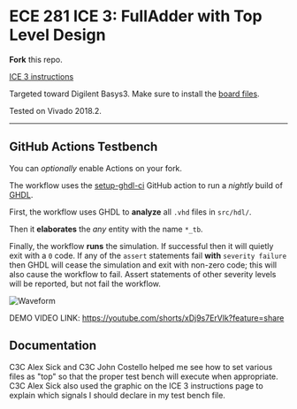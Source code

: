 # ECE 281 ICE 3: FullAdder with Top Level Design

**Fork** this repo.

[ICE 3 instructions](https://usafa-ece.github.io/ece281-book/ICE/ICE3.html)

Targeted toward Digilent Basys3. Make sure to install the [board files](https://github.com/Xilinx/XilinxBoardStore/tree/2018.2/boards/Digilent/basys3).

Tested on Vivado 2018.2.

---

## GitHub Actions Testbench

You can *optionally* enable Actions on your fork.

The workflow uses the [setup-ghdl-ci](https://github.com/ghdl/setup-ghdl-ci) GitHub action
to run a *nightly* build of [GHDL](https://ghdl.github.io/ghdl/).

First, the workflow uses GHDL to **analyze** all `.vhd` files in `src/hdl/`.

Then it **elaborates** the *any* entity with the name `*_tb`.

Finally, the workflow **runs** the simulation. If successful then it will quietly exit with a `0` code.
If any of the `assert` statements fail **with** `severity failure` then GHDL will cease the simulation and exit with non-zero code; this will also cause the workflow to fail.
Assert statements of other severity levels will be reported, but not fail the workflow.

![Waveform](https://github.com/angelinaharris24/ece281-ice3/assets/156052376/cabd97e6-4816-4b5c-b997-c104a5ac51dc)


DEMO VIDEO LINK: https://youtube.com/shorts/xDj9s7ErVlk?feature=share 

## Documentation
C3C Alex Sick and C3C John Costello helped me see how to set various files as "top" so that the proper test bench will execute when appropriate. C3C Alex Sick also used the graphic on the ICE 3 instructions page to explain which signals I should declare in my test bench file.
